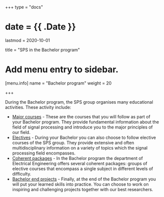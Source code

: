 +++
type = "docs"

# date = {{ .Date }}
lastmod = 2020-10-01

title = "SPS in the Bachelor program"

# Add menu entry to sidebar.
[menu.info]
  name = "Bachelor program"
  weight = 20

+++

During the Bachelor program, the SPS group organises many educational activities. These activity include:

- [Major courses](../bachelor_electives/#major-courses) - These are the courses that you will follow as part of your Bachelor program. They provide fundamental information about the field of signal processing and introduce you to the major principles of our field.
- [Electives](../bachelor_electives/#electives) - During your Bachelor you can also choose to follow elective courses of the SPS group. They provide extensive and often multidisciplinary information on a variety of topics which the signal processing field encompasses.
- [Coherent packages](../bachelor_coherent) - In the Bachelor program the department of Electrical Engineering offers several coherent packages: groups of elective courses that encompass a single subject in different levels of difficulty.
- [Bachelor end projects](../bachelor_bep) - Finally, at the end of the Bachelor program you will put your learned skills into practice. You can choose to work on inspiring and challenging projects together with our best researchers.

